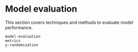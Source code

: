# Model evaluation

This section covers techniques and methods to evaluate model performance.

```{toctree}
model-evaluation
metrics
y-randomization
```